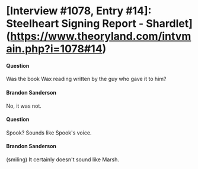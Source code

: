 # [Interview #1078, Entry #14]: Steelheart Signing Report - Shardlet](https://www.theoryland.com/intvmain.php?i=1078#14)

#### Question

Was the book Wax reading written by the guy who gave it to him?

#### Brandon Sanderson

No, it was not.

#### Question

Spook? Sounds like Spook's voice.

#### Brandon Sanderson

(smiling) It certainly doesn't sound like Marsh.

